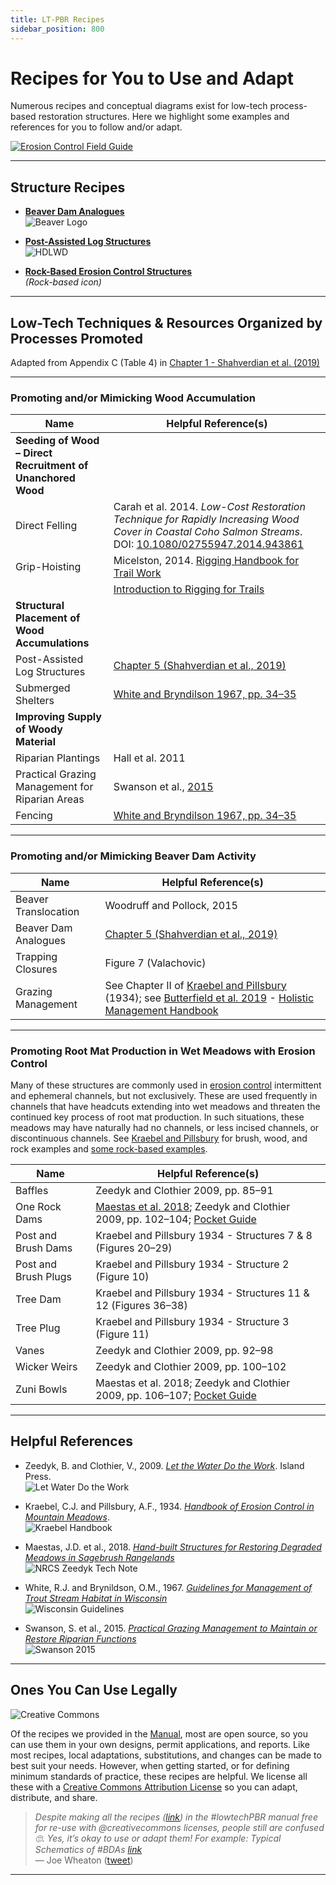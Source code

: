 ```yaml
---
title: LT-PBR Recipes
sidebar_position: 800
---
```


# Recipes for You to Use and Adapt

Numerous recipes and conceptual diagrams exist for low-tech process-based restoration structures. Here we highlight some examples and references for you to follow and/or adapt.

[![Erosion Control Field Guide](/img/covers/quivaria-erosioncontrol_1.png)](https://s3-us-west-2.amazonaws.com/etalweb.joewheaton.org/Workshops/CheapCheerful/2018/NRCS/NRCS+Guidelines/Erosion-Control-Field-Guide.pdf)

---

## Structure Recipes

- [**Beaver Dam Analogues**](/resources/recipes/Beaver/bda)  
  ![Beaver Logo](/img/BeaverLogo_Orange_24.png)

- [**Post-Assisted Log Structures**](/resources/recipes/Wood/pals)  
  ![HDLWD](/img/hdLWD_100_Orange.png)

- [**Rock-Based Erosion Control Structures**](/resources/recipes/Rock/erosionControl)  
  *(Rock-based icon)*

---

## Low-Tech Techniques & Resources Organized by Processes Promoted

Adapted from Appendix C (Table 4) in [Chapter 1 - Shahverdian et al. (2019)](/manual/chap01)

---

### Promoting and/or Mimicking Wood Accumulation

| Name | Helpful Reference(s) |
|------|----------------------|
| **Seeding of Wood – Direct Recruitment of Unanchored Wood** | |
| Direct Felling | Carah et al. 2014. *Low-Cost Restoration Technique for Rapidly Increasing Wood Cover in Coastal Coho Salmon Streams*. DOI: [10.1080/02755947.2014.943861](http://dx.doi.org/10.1080/02755947.2014.943861) |
| Grip-Hoisting | Micelston, 2014. [Rigging Handbook for Trail Work](https://www.nynjtc.org/sites/default/files/Rigging_Handbook_for_trail_work_2015.pdf) |
| | [Introduction to Rigging for Trails](https://www.iceagetrail.org/wp-content/uploads/Introduction-to-Rigging-for-Trails.pdf) |
| **Structural Placement of Wood Accumulations** | |
| Post-Assisted Log Structures | [Chapter 5 (Shahverdian et al., 2019)](/manual/chap01) |
| Submerged Shelters | [White and Bryndilson 1967, pp. 34–35](https://dnr.wi.gov/files/PDF/pubs/ss/SS0039.pdf) |
| **Improving Supply of Woody Material** | |
| Riparian Plantings | Hall et al. 2011 |
| Practical Grazing Management for Riparian Areas | Swanson et al., [2015](https://naes.agnt.unr.edu/PMS/Pubs/61_2015_18.pdf) |
| Fencing | [White and Bryndilson 1967, pp. 34–35](https://dnr.wi.gov/files/PDF/pubs/ss/SS0039.pdf) |

---

### Promoting and/or Mimicking Beaver Dam Activity

| Name | Helpful Reference(s) |
|------|----------------------|
| Beaver Translocation | Woodruff and Pollock, 2015 |
| Beaver Dam Analogues | [Chapter 5 (Shahverdian et al., 2019)](/manual/chap01) |
| Trapping Closures | Figure 7 (Valachovic) |
| Grazing Management | See Chapter II of [Kraebel and Pillsbury](https://s3-us-west-2.amazonaws.com/etalweb.joewheaton.org/Workshops/CheapCheerful/2018/NRCS/Resources/Handbook+of+erosion+control+in+mountain+meadows.pdf) (1934); see [Butterfield et al. 2019](https://www.amazon.com/Holistic-Management-Third-Commonsense-Environment/dp/1610917421/) - [Holistic Management Handbook](https://holisticmanagement.org/free-downloads/) |

---

### Promoting Root Mat Production in Wet Meadows with Erosion Control

Many of these structures are commonly used in [erosion control](https://envirocert.org/cpesc/) intermittent and ephemeral channels, but not exclusively. These are used frequently in channels that have headcuts extending into wet meadows and threaten the continued key process of root mat production. In such situations, these meadows may have naturally had no channels, or less incised channels, or discontinuous channels. See [Kraebel and Pillsbury](https://s3-us-west-2.amazonaws.com/etalweb.joewheaton.org/Workshops/CheapCheerful/2018/NRCS/Resources/Handbook+of+erosion+control+in+mountain+meadows.pdf) for brush, wood, and rock examples and [some rock-based examples](/resources/recipes/Rock/erosionControl).

| Name | Helpful Reference(s) |
|------|----------------------|
| Baffles | Zeedyk and Clothier 2009, pp. 85–91 |
| One Rock Dams | [Maestas et al. 2018](http://www.sagegrouseinitiative.com/wp-content/uploads/2018/05/CO-NRCS_Range_Technical_Note_40_Gunnison_Zeedyk-Structures_5-18.pdf); Zeedyk and Clothier 2009, pp. 102–104; [Pocket Guide](https://s3-us-west-2.amazonaws.com/etalweb.joewheaton.org/Workshops/CheapCheerful/2018/NRCS/Idaho/Handouts/Day2_B_Field/Erosion-Control-Field-Guide.pdf) |
| Post and Brush Dams | Kraebel and Pillsbury 1934 - Structures 7 & 8 (Figures 20–29) |
| Post and Brush Plugs | Kraebel and Pillsbury 1934 - Structure 2 (Figure 10) |
| Tree Dam | Kraebel and Pillsbury 1934 - Structures 11 & 12 (Figures 36–38) |
| Tree Plug | Kraebel and Pillsbury 1934 - Structure 3 (Figure 11) |
| Vanes | Zeedyk and Clothier 2009, pp. 92–98 |
| Wicker Weirs | Zeedyk and Clothier 2009, pp. 100–102 |
| Zuni Bowls | Maestas et al. 2018; Zeedyk and Clothier 2009, pp. 106–107; [Pocket Guide](https://s3-us-west-2.amazonaws.com/etalweb.joewheaton.org/Workshops/CheapCheerful/2018/NRCS/Idaho/Handouts/Day2_B_Field/Erosion-Control-Field-Guide.pdf) |

---

## Helpful References

- Zeedyk, B. and Clothier, V., 2009. *[Let the Water Do the Work](https://www.chelseagreen.com/product/let-the-water-do-the-work/)*. Island Press.  
  ![Let Water Do the Work](/img/covers/letwaterdowork.png)

- Kraebel, C.J. and Pillsbury, A.F., 1934. *[Handbook of Erosion Control in Mountain Meadows](https://s3-us-west-2.amazonaws.com/etalweb.joewheaton.org/Workshops/CheapCheerful/2018/NRCS/Resources/Handbook+of+erosion+control+in+mountain+meadows.pdf)*.  
  ![Kraebel Handbook](/img/covers/Kraebel.png)

- Maestas, J.D. et al., 2018. *[Hand-built Structures for Restoring Degraded Meadows in Sagebrush Rangelands](http://www.sagegrouseinitiative.com/wp-content/uploads/2018/05/CO-NRCS_Range_Technical_Note_40_Gunnison_Zeedyk-Structures_5-18.pdf)*  
  ![NRCS Zeedyk Tech Note](/img/covers/nrcs-zeedyk-technote-2018.png)

- White, R.J. and Brynildson, O.M., 1967. *[Guidelines for Management of Trout Stream Habitat in Wisconsin](https://dnr.wi.gov/files/PDF/pubs/ss/SS0039.pdf)*  
  ![Wisconsin Guidelines](/img/covers/1967WI_Guidelines.png)

- Swanson, S. et al., 2015. *[Practical Grazing Management to Maintain or Restore Riparian Functions](https://naes.agnt.unr.edu/PMS/Pubs/61_2015_18.pdf)*  
  ![Swanson 2015](/img/covers/Swanson2015.png)

---

## Ones You Can Use Legally

![Creative Commons](/img/logos/cc/CC_Watermarks_USU_Restoration_600_Blue_Vert.png)

Of the recipes we provided in the [Manual](/manual/), most are open source, so you can use them in your own designs, permit applications, and reports. Like most recipes, local adaptations, substitutions, and changes can be made to best suit your needs. However, when getting started, or for defining minimum standards of practice, these recipes are helpful. We license all these with a [Creative Commons Attribution License](https://creativecommons.org/licenses/by/4.0/legalcode) so you can adapt, distribute, and share.

> *Despite making all the recipes ([link](https://t.co/YCF1oDjbGs)) in the #lowtechPBR manual free for re-use with @creativecommons licenses, people still are confused 🙄. Yes, it’s okay to use or adapt them! For example: Typical Schematics of #BDAs [link](https://t.co/JHV8c2KoQQ)*  
> — Joe Wheaton ([tweet](https://twitter.com/fluvialwheaton/status/1383864864716705800))

---
